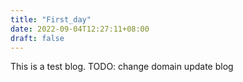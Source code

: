 ```yaml
---
title: "First_day"
date: 2022-09-04T12:27:11+08:00
draft: false
---
```


This is a test blog.
TODO: 
change domain
update blog